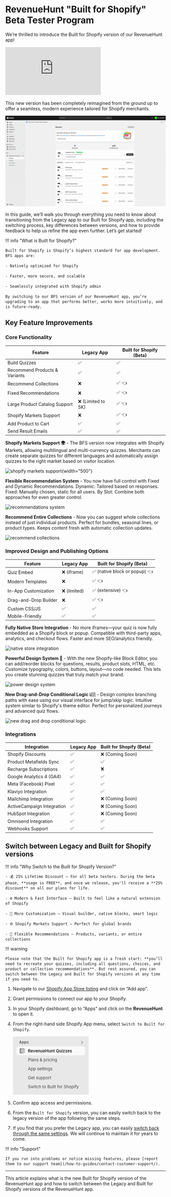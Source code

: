 # RevenueHunt "Built for Shopify" Beta Tester Program

We’re thrilled to introduce the Built for Shopify version of our RevenueHunt app! 

<div class="videoWrapper">
<iframe src="https://www.youtube.com/embed/MeWGbfCLnEw?si=ZXy4Q8tWkmwv5WRI" frameborder="0" allow="accelerometer; autoplay; clipboard-write; encrypted-media; gyroscope; picture-in-picture" allowfullscreen></iframe>
</div>

This new version has been completely reimagined from the ground up to offer a seamless, modern experience tailored for Shopify merchants.

![shopifyv2_vid2](/images/shopifyv2_vid2.gif)

In this guide, we’ll walk you through everything you need to know about transitioning from the Legacy app to our Built for Shopify app, including the switching process, key differences between versions, and how to provide feedback to help us refine the app even further. Let’s get started!

!!! info "What is Built for Shopify?"

    Built for Shopify is Shopify’s highest standard for app development. BFS apps are:

    - Natively optimized for Shopify

    - Faster, more secure, and scalable

    - Seamlessly integrated with Shopify admin

    By switching to our BFS version of our RevenueHunt app, you’re upgrading to an app that performs better, works more intuitively, and is future-ready.

## Key Feature Improvements

### Core Functionality

| Feature                         | Legacy App              | Built for Shopify (Beta) |
|---------------------------------|--------------------------|---------------------------|
| Build Quizzes                   | ✅                       | ✅                        |
| Recommend Products & Variants  | ✅                       | ✅                        |
| Recommend Collections           | ❌                       | ✅ 👈                      |
| Fixed Recommendations           | ❌                       | ✅ 👈                      |
| Large Product Catalog Support   | ❌ (Limited to 5K)       | ✅ 👈                      |
| Shopify Markets Support         | ❌                       | ✅ 👈                      |
| Add Product to Cart             | ✅                       | ✅                        |
| Send Result Emails              | ✅                       | ✅                        |


**Shopify Markets Support 🌍** - The BFS version now integrates with Shopify Markets, allowing multilingual and multi-currency quizzes. Merchants can create separate quizzes for different languages and automatically assign quizzes to the right market based on visitor location.

![shopify markets support](https://docs.revenuehunt.com/images/manual_shopifyV2_appsettings_markets_showall.png){width="500"}


**Flexible Recommendation System** - You now have full control with Fixed and Dynamic Recommendations. Dynamic: Tailored based on responses. Fixed: Manually chosen, static for all users. By Slot: Combine both approaches for even greater control.

![recommendations system](https://revenuehunt.com/wp-content/uploads/2025/03/recommendationssystemsv2.png)

**Recommend Entire Collections** - Now you can suggest whole collections instead of just individual products. Perfect for bundles, seasonal lines, or product types. Keeps content fresh with automatic collection updates.

![recommend collections](https://revenuehunt.com/wp-content/uploads/2025/03/collectionsrecommend.png)


### Improved Design and Publishing Options

| Feature                    | Legacy App         | Built for Shopify (Beta)    |
|----------------------------|--------------------|------------------------------|
| Quiz Embed                 | ❌ (iframe)        | ✅ (native block or popup) 👈 |
| Modern Templates           | ❌                 | ✅ 👈                          |
| In-App Customization       | ❌ (limited)       | ✅ (extensive) 👈              |
| Drag-and-Drop Builder      | ❌                 | ✅ 👈                          |
| Custom CSS/JS              | ✅                 | ✅                            |
| Mobile-Friendly            | ✅                 | ✅                            |



**Fully Native Store Integration** - No more iframes—your quiz is now fully embedded as a Shopify block or popup. Compatible with third-party apps, analytics, and checkout flows. Faster and more SEO/analytics friendly.

![native store integration](https://revenuehunt.com/wp-content/uploads/2025/03/embedquiz-768x582.png)

**Powerful Design System 🎨** - With the new Shopify-like Block Editor, you can add/reorder blocks for questions, results, product slots, HTML, etc. Customize typography, colors, buttons, layout—no code needed. This lets you create stunning quizzes that truly match your brand.

![power design system](https://revenuehunt.com/wp-content/uploads/2025/03/quizdesignv2-768x559.png)

**New Drag-and-Drop Conditional Logic 👆🏼** - Design complex branching paths with ease using our visual interface for jump/skip logic. Intuitive system similar to Shopify's theme editor. Perfect for personalized journeys and advanced quiz flows.

![new drag and drop conditional logic](https://docs.revenuehunt.com/images/manual_shopifyV2_quizbuilder_quizbuilder_conditionallogic.png)


### Integrations

| Integration                   | Legacy App | Built for Shopify (Beta) |
|-------------------------------|------------|---------------------------|
| Shopify Discounts             | ✅         | ❌ (Coming Soon)          |
| Product Metafields Sync       | ✅         | ✅                        |
| Recharge Subscriptions        | ✅         | ❌                        |
| Google Analytics 4 (GA4)      | ✅         | ✅                        |
| Meta (Facebook) Pixel         | ✅         | ✅                        |
| Klaviyo Integration           | ✅         | ✅                        |
| Mailchimp Integration         | ✅         | ❌ (Coming Soon)          |
| ActiveCampaign Integration    | ✅         | ❌ (Coming Soon)          |
| HubSpot Integration           | ✅         | ❌ (Coming Soon)          |
| Omnisend Integration          | ✅         | ✅                        |
| Webhooks Support              | ✅         | ✅          |


## Switch between Legacy and Built for Shopify versions

!!! info "Why Switch to the Built for Shopify Version?"

    - 💰 25% Lifetime Discount — For all beta testers. During the beta phase, **usage is FREE**, and once we release, you'll receive a **25% discount** on all our plans for life.

    - ⚙️ Modern & Fast Interface — Built to feel like a natural extension of Shopify

    - 🧩 More Customization — Visual builder, native blocks, smart logic

    - 🌐 Shopify Markets Support — Perfect for global brands

    - 🛒 Flexible Recommendations — Products, variants, or entire collections

!!! warning

    Please note that the Built for Shopify app is a fresh start: **you’ll need to recreate your quizzes, including all questions, choices, and product or collection recommendations**. But rest assured, you can switch between the Legacy and Built for Shopify versions at any time if you need to.

1. Navigate to our [Shopify App Store listing](https://apps.shopify.com/product-recommendation-quiz-revenuehunt) and click on “Add app”.
2. Grant permissions to connect our app to your Shopify.
3. In your Shopify dashboard, go to “Apps” and click on the **RevenueHunt** to open it.
4. From the right-hand side Shopify App menu, select `Switch to Built for Shopify`. 

    ![how to switch from Legacy to BFS](/images/switch-to-bfs.png)

5. Confirm app access and permissions. 
6. From the `Built for Shopify` version, you can easily switch back to the legacy version of the app following the same steps.
7. If you find that you prefer the Legacy app, you can easily [switch back through the same settings](/reference/dashboard/#switch-to-v1). We will continue to maintain it for years to come.


!!! info "Support"

    If you run into problems or notice missing features, please [report them to our support team](/how-to-guides/contact-customer-support/).

---
This article explains what is the new Built for Shopify version of the RevenueHunt app and how to switch between the Legacy and Built for Shopify versions of the RevenueHunt app.
